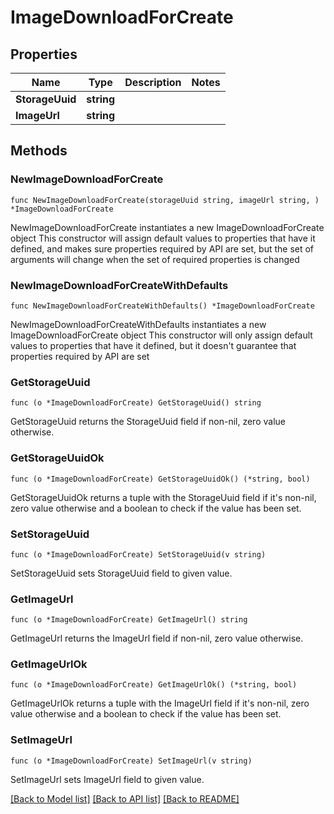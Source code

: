 # ImageDownloadForCreate

## Properties

Name | Type | Description | Notes
------------ | ------------- | ------------- | -------------
**StorageUuid** | **string** |  | 
**ImageUrl** | **string** |  | 

## Methods

### NewImageDownloadForCreate

`func NewImageDownloadForCreate(storageUuid string, imageUrl string, ) *ImageDownloadForCreate`

NewImageDownloadForCreate instantiates a new ImageDownloadForCreate object
This constructor will assign default values to properties that have it defined,
and makes sure properties required by API are set, but the set of arguments
will change when the set of required properties is changed

### NewImageDownloadForCreateWithDefaults

`func NewImageDownloadForCreateWithDefaults() *ImageDownloadForCreate`

NewImageDownloadForCreateWithDefaults instantiates a new ImageDownloadForCreate object
This constructor will only assign default values to properties that have it defined,
but it doesn't guarantee that properties required by API are set

### GetStorageUuid

`func (o *ImageDownloadForCreate) GetStorageUuid() string`

GetStorageUuid returns the StorageUuid field if non-nil, zero value otherwise.

### GetStorageUuidOk

`func (o *ImageDownloadForCreate) GetStorageUuidOk() (*string, bool)`

GetStorageUuidOk returns a tuple with the StorageUuid field if it's non-nil, zero value otherwise
and a boolean to check if the value has been set.

### SetStorageUuid

`func (o *ImageDownloadForCreate) SetStorageUuid(v string)`

SetStorageUuid sets StorageUuid field to given value.


### GetImageUrl

`func (o *ImageDownloadForCreate) GetImageUrl() string`

GetImageUrl returns the ImageUrl field if non-nil, zero value otherwise.

### GetImageUrlOk

`func (o *ImageDownloadForCreate) GetImageUrlOk() (*string, bool)`

GetImageUrlOk returns a tuple with the ImageUrl field if it's non-nil, zero value otherwise
and a boolean to check if the value has been set.

### SetImageUrl

`func (o *ImageDownloadForCreate) SetImageUrl(v string)`

SetImageUrl sets ImageUrl field to given value.



[[Back to Model list]](../README.md#documentation-for-models) [[Back to API list]](../README.md#documentation-for-api-endpoints) [[Back to README]](../README.md)


